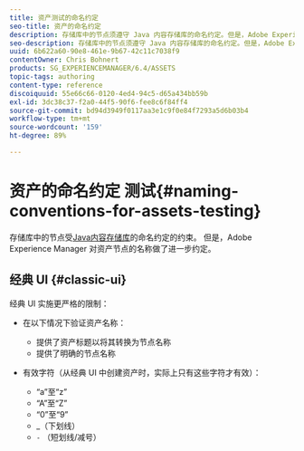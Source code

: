 ```yaml
---
title: 资产测试的命名约定
seo-title: 资产的命名约定
description: 存储库中的节点须遵守 Java 内容存储库的命名约定。但是，Adobe Experience Manager 对资产节点的名称做了进一步约定。
seo-description: 存储库中的节点须遵守 Java 内容存储库的命名约定。但是，Adobe Experience Manager 对资产节点的名称做了进一步约定。
uuid: 6b622a60-90e8-461e-9b67-42c11c7038f9
contentOwner: Chris Bohnert
products: SG_EXPERIENCEMANAGER/6.4/ASSETS
topic-tags: authoring
content-type: reference
discoiquuid: 55e66c66-0120-4ed4-94c5-d65a434bb59b
exl-id: 3dc38c37-f2a0-44f5-90f6-fee8c6f84ff4
source-git-commit: bd94d3949f0117aa3e1c9f0e84f7293a5d6b03b4
workflow-type: tm+mt
source-wordcount: '159'
ht-degree: 89%

---
```


# 资产的命名约定 测试{#naming-conventions-for-assets-testing}

存储库中的节点受[Java内容存储库](/help/sites-developing/the-basics.md#java-content-repository)的命名约定的约束。 但是，Adobe Experience Manager 对资产节点的名称做了进一步约定。

## 经典 UI {#classic-ui}

经典 UI 实施更严格的限制：

* 在以下情况下验证资产名称：

   * 提供了资产标题以将其转换为节点名称
   * 提供了明确的节点名称

* 有效字符（从经典 UI 中创建资产时，实际上只有这些字符才有效）：

   * “a”至“z”
   * “A”至“Z”
   * “0”至“9”
   * _（下划线）
   * `-` （短划线/减号）

